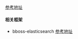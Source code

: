 
[参考地址](https://blog.csdn.net/chengyuqiang/article/details/102938266)
#### 相关框架
- bboss-elasticsearch [参考地址](https://my.oschina.net/bboss/blog/1832212)